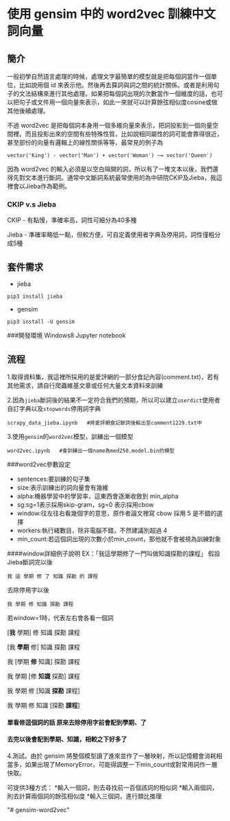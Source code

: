 # 使用 gensim 中的 word2vec 訓練中文詞向量

## 簡介

一般初學自然語言處理的時候，處理文字最簡單的模型就是把每個詞當作一個單位，比如說用個 id 來表示他。然後再去算詞與詞之間的統計關係。或者是利用句子的文法結構來進行其他處理。如果把每個詞出現的次數當作一個維度的話，也可以把句子或文件用一個向量來表示，如此一來就可以計算餘弦相似度cosine或做其他後續處理。

不過 word2vec 是把每個詞本身用一個多維向量來表示，把詞投影到一個向量空間裡。而且投影出來的空間有些特殊性質，比如說相同屬性的詞可能會靠得很近，甚至部份的向量有邏輯上的線性關係等等，最常見的例子為
```
vector('King') - vector('Man') + vector('Woman') ~= vector('Queen')
```
因為 word2vec 的輸入必須是以空白隔開的詞，所以有了一堆文本以後，我們還得先對文本進行斷詞。通常中文斷詞系統最常使用的為中研院CKIP及Jieba，我這裡會以Jieba作為範例。

### CKIP v.s Jieba
CKIP - 有點慢，準確率高，詞性可細分為40多種

Jieba - 準確率略低一點，但較方便，可自定義使用者字典及停用詞，詞性僅粗分成5種

## 套件需求

* jieba
```
pip3 install jieba
```
* gensim
```
pip3 install -U gensim
```

###開發環境
Windows8 Jupyter notebook

## 流程

1.取得資料集，我這裡所採用的是愛評網的一部分食記內容(comment.txt)，若有其他需求，請自行爬蟲維基文章或任何大量文本資料來訓練

2.因為`jieba`斷詞後的結果不一定符合我們的預期，所以可以建立`userdict`使用者自訂字典以及`stopwords`停用詞字典
```
scrapy_data_jieba.ipynb   #將愛評網食記斷詞後輸出至comment1229.txt中
```

3.使用`gensim`的`word2vec`模型，訓練出一個模型
```
word2vec.ipynb   #會訓練出一個name為med250.model.bin的模型
```
###word2vec參數設定
* sentences:要訓練的句子集
* size:表示訓練出的詞向量會有幾維
* alpha:機器學習中的學習率，這東西會逐漸收斂到 min_alpha
* sg:sg=1表示採用skip-gram，sg=0 表示採用cbow
* window:往左往右看幾個字的意思，原作者論文裡寫 cbow 採用 5 是不錯的選擇
* workers:執行緒數目，除非電腦不錯，不然建議別超過 4
* min_count:若這個詞出現的次數小於min_count，那他就不會被視為訓練對象

####window詳細例子說明
EX：「我這學期修了一門叫做知識探勘的課程」
假設Jieba斷詞完以後
```
我 這 學期 修 了 知識 探勘 的 課程
```
去除停用字以後
```
我 學期 修 知識 探勘 課程
```
若window=1時，代表左右會各看一個詞

[**我** 學期] 修 知識 探勘 課程

[我 **學期** 修] 知識 探勘 課程

我 [學期 **修** 知識] 探勘 課程

我 學期 [修 **知識** 探勘] 課程

我 學期 修 [知識 **探勘** 課程]

我 學期 修 知識 [探勘 **課程**]

#### 單看**修**這個詞的話 原來去除停用字前會配到**學期**、**了**
#### 去完以後會配到**學期**、**知識**，相較之下好多了




4.測試。由於 gensim 將整個模型讀了進來並作了一層映射，所以記憶體會消耗相當多，如果出現了MemoryError，可能得調整一下min_count或對常用詞作一層快取。

可提供3種方式：
*輸入一個詞，則去尋找前一百個該詞的相似詞
*輸入兩個詞，則去計算兩個詞的餘弦相似度
*輸入三個詞，進行類比推理

"# gensim-word2vec" 
